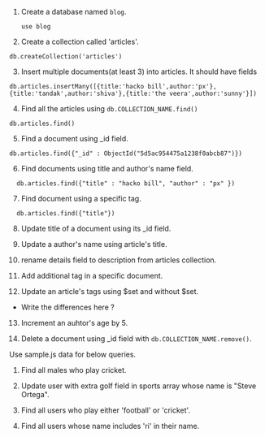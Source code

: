 1. Create a database named `blog`.

   ```
   use blog
   ```

2. Create a collection called 'articles'.

```
db.createCollection('articles')
```

3. Insert multiple documents(at least 3) into articles. It should have fields

```
db.articles.insertMany([{title:'hacko bill',author:'px'},{title:'tandak',author:'shiva'},{title:'the veera',author:'sunny'}])
```

4. Find all the articles using `db.COLLECTION_NAME.find()`

```
db.articles.find()
```

5. Find a document using \_id field.

```
db.articles.find({"_id" : ObjectId("5d5ac954475a1238f0abcb87")})
```

6. Find documents using title and author's name field.

```
  db.articles.find({"title" : "hacko bill", "author" : "px" })
```

7. Find document using a specific tag.

```
  db.articles.find({"title"})
```

8. Update title of a document using its \_id field.

9. Update a author's name using article's title.

10. rename details field to description from articles collection.

11. Add additional tag in a specific document.

12. Update an article's tags using $set and without $set.

- Write the differences here ?

13. Increment an auhtor's age by 5.

14. Delete a document using \_id field with `db.COLLECTION_NAME.remove()`.

Use sample.js data for below queries.

1. Find all males who play cricket.

2. Update user with extra golf field in sports array whose name is "Steve Ortega".

3. Find all users who play either 'football' or 'cricket'.

4. Find all users whose name includes 'ri' in their name.
